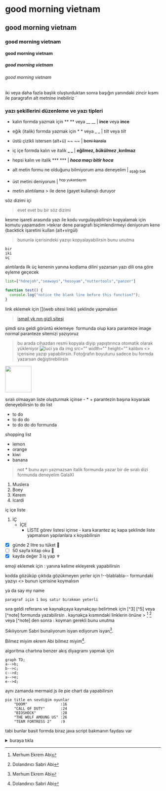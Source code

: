 # good morning vietnam
## good morning vietnam
### good morning vietnam
#### good morning vietnam
##### good morning vietnam
###### good morning vietnam

iki veya daha fazla başlık oluşturduktan sonra başığın yanındaki zincir kısmı ile paragrafın alt metnine inebiliriz
`
### yazı şekillerini düzenleme ve yazı tipleri
* kalın formda yazmak için ** ** veya __ __ | **ince** veya __ince__

* eğik (italik) formda yazmak için * * veya _ _ | *tilt* veya _tilt_

* üstü çizikli istersen (alt+ü) ~~ ~~ | ~~beni karala~~

* iç içe formda kalın ve italik **_ _** |    **eğilmez, _bükülmez_ ,kırılmaz**

* hepsi kalın ve italik *** *** | ***hoca maçı bitir hoca***

* alt metin formu ne olduğunu bilmiyorum ama deneyelim <sub> </sub> | <sub> aşağı bak </sub>

* üst metini deniyorum <sup> </sup> | <sup> hop yukardayım </sup>

* metin alıntılama > ile dene (gayet kullanışlı duruyor

söz dizimi içi <!-- büyüktür işareti kullan -->

>evet evet bu bir söz dizimi

kesme işareti arasında yazı ile kodu vurgulayabilirsin kopyalamak için komutu yapamadım >tekrar dene
paragrafı biçimlendirmeyi deniyorum kene (backtick işaretini kullan (alt+virgül)
>bununla içerisindeki yazıyı kopyalayabilirsin bunu unutma
```
bir
iki
üç
```

alıntılarda ilk üç kenenin yanına kodlama dilini yazarsan yazı dili ona göre eyleme geçecek

```python
list=["hdnejoh","seaways","hesoyam","nuttertools","panzer"]
```
```javascript
function test() {
  console.log("notice the blank line before this function?");
}
```
link eklemek için [](web sitesi linki) şeklinde yapmalısın 
>[ismail yk nın gizli sitesi](www.bombabomba.com)

şimdi sıra geldi görüntü eklemeye ![]() formunda olup kara paranteze image normal paranteze sitemizi yazıyoruz 
>bu arada cihazdan resmi kopyala diyip yapıştırınca otomatik olarak yükleniyor
![luci](https://user-images.githubusercontent.com/101600310/202918888-53d6b18a-9bfd-4db6-862e-183c8b58429e.jpg)
>ya da img src="" width="" height="" kalıbını <> içerisine yazıp yapabilirsin. Fotoğrafın boyutunu sadece bu formda yazarsan değiştirebilirsin
<img src="https://user-images.githubusercontent.com/101600310/202918888-53d6b18a-9bfd-4db6-862e-183c8b58429e.jpg" width="85" height="85">

sıralı olmaayan liste oluşturmak içinse - * + parantezin başına koyaraak deneyebilirsin
to do list
+ to do
+ to do do 
+ to do do do 
formunda

shopping list 
* lemon
* orange
* kiwi
* banana
>not * bunu ayrı yazmazsan italik formunda yazar
bir de sıralı dizi formunda deneyelim
GalaXI
1. Muslera
2. Boey
3. Kerem 
4. Icardi

iç içe liste 
1. İÇ
   - İÇE
     - LİSTE
görev listesi içinse - kara karantez aç kapa şeklinde liste yapmalısın yapılanlara x koyabilirsin
- [x]  günde 2 litre su tüket 🚰
- [ ]  50 sayfa kitap oku 📖
- [x]  kayda değer 3 iş yap ⚜️

emoji eklemek için : yanına kelime ekleyerek yapabilirsin 

kodda gözüküp çıktıda gözükmeyen yerler için !--blablabla-- formundaki yazıyı <> bunun içerisine koymalısın
<!--say my name--> ya da say my name 
```
paragraf için 1 boş satır bırakman yeterli
```
sıra geldi referans ve kaynakçaya kaynakçayı belirtmek için [^3] [^5] veya [^note] formunda yazabilirsin . kaynakça kısmındaki linklerin önüne > [^1] [^2] veya [^note] den sonra : koyman gerekli bunu unutma

Sıkılıyorum Sabri bunalıyorum isyan ediyorum isyan[^1].

Bilmez miyim ekrem Abi bilmez miyim[^2].

[^1]: Merhum Ekrem Abi
[^2]: Dolandırıcı Sabri Abi

algoritma chartına benzer akış diyagramı yapmak için 
```mermaid
graph TD;
a-->b;
b-->c;
c-->d;
a-->e;
e-->d;
```
aynı zamanda mermaid js ile pie chart da yapabilirsin
```mermaid
pie title en sevdiğim oyunlar
    "DOOM"               :16
    "CALL OF DUTY"       :24
    "BIOSHOCK"           :28
    "THE WOLF AMOUNG US" :26
    "TEAM FORTRESS 2"    :9
```
tabi bunlar basit formda biraz java script bakmanın faydası var
<details><summary>buraya tıkla</summary>
<p>
buraya bir şeyler saklayabilirsin
</p>
</details>
